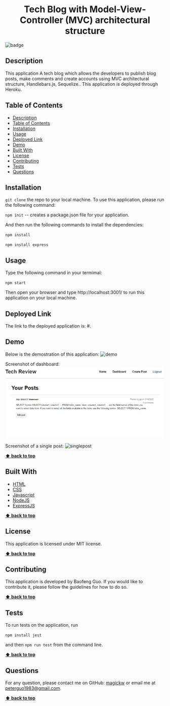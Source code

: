 <h1 align="center">Tech Blog with Model-View-Controller (MVC) architectural structure </h1>
  
![badge](https://img.shields.io/badge/license-MIT-blue.svg)

## Description
This application A tech blog which allows the developers to publish blog posts, make comments and create accounts using MVC architectural structure, Handlebars.js, Sequelize.. This application is deployed through Heroku.

## Table of Contents
- [Description](#description)
- [Table of Contents](#table-of-contents)
- [Installation](#installation)
- [Usage](#usage)
- [Deployed Link](#deployed-link)
- [Demo](#demo)
- [Built With](#built-with)
- [License](#license)
- [Contributing](#contributing)
- [Tests](#tests)
- [Questions](#questions)

## Installation
`git clone` the repo to your local machine. To use this application, please run the following command:

`npm init` -- creates a package.json file for your application.

And then run the following commands to install the dependencies: 

`npm install`

`npm install express`

## Usage
Type the following command in your termimal:

`npm start`

Then open your browser and type http://localhost:3001/ to run this application on your local machine.


## Deployed Link
The link to the deployed application is: #.

## Demo
Below is the demostration of this application:
<img src="#" alt="demo" />

Screenshot of dashboard:
<img src="images/dashboard.png" alt="dashboard" />

Screenshot of a single post:
<img src="images\singlepost.png" alt="singlepost" />


**[⬆ back to top](#table-of-contents)**

## Built With

* [HTML](https://developer.mozilla.org/en-US/docs/Web/HTML)
* [CSS](https://developer.mozilla.org/en-US/docs/Web/CSS)
* [Javascript](https://developer.mozilla.org/en-US/docs/Web/Javascript)
* [NodeJS](https://nodejs.org/en/)
* [ExpressJS](https://expressjs.com/)
  
**[⬆ back to top](#table-of-contents)**

## License
This application is licensed under MIT license. 

**[⬆ back to top](#table-of-contents)**

## Contributing
This application is developed by Baofeng Guo. If you would like to contribute it, please follow the guidelines for how to do so.

**[⬆ back to top](#table-of-contents)**

## Tests
To run tests on the application, run

`npm install jest`

and then `npm run test` from the command line.

**[⬆ back to top](#table-of-contents)**

## Questions
For any question, please contact me on GitHub: [magickw](https://github.com/magickw) or email me at peterguo1983@gmail.com.

**[⬆ back to top](#table-of-contents)**

